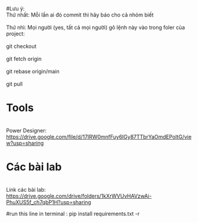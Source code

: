 #Lưu ý:
<br> Thứ nhất: Mỗi lần ai đó commit thì hãy báo cho cả nhóm biết </br>
<br> Thứ nhì: Mọi người (yes, tất cả mọi người) gõ lệnh này vào trong foler của project: </br>
<br> git checkout </br>
<br> git fetch origin </br>
<br> git rebase origin/main </br>
<br> git pull </br>

# Tools
<br> Power Designer: https://drive.google.com/file/d/17IRW0mnfFuy6IGy87TTbrYaOmdEPoltG/view?usp=sharing </br>

# Các bài lab
<br> Link các bài lab: https://drive.google.com/drive/folders/1kXrWVUvHAVzwAi-PhuXUS5f_ch7qbP1H?usp=sharing </br>

#run this line in terminal : pip install requirements.txt -r
